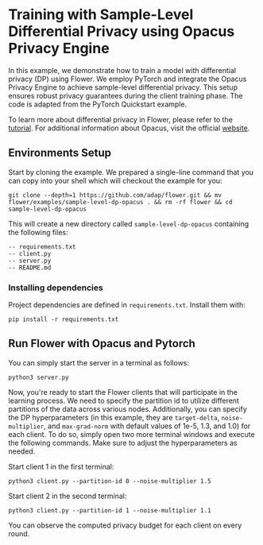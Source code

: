 # Training with Sample-Level Differential Privacy using Opacus Privacy Engine

In this example, we demonstrate how to train a model with differential privacy (DP) using Flower. We employ PyTorch and integrate the Opacus Privacy Engine to achieve sample-level differential privacy. This setup ensures robust privacy guarantees during the client training phase. The code is adapted from the PyTorch Quickstart example.

To learn more about differential privacy in Flower, please refer to the [tutorial](https://flower.ai/docs/framework/how-to-use-differential-privacy.html). For additional information about Opacus, visit the official [website](https://opacus.ai/).


## Environments Setup

Start by cloning the example. We prepared a single-line command that you can copy into your shell which will checkout the example for you:

```shell
git clone --depth=1 https://github.com/adap/flower.git && mv flower/examples/sample-level-dp-opacus . && rm -rf flower && cd sample-level-dp-opacus
```

This will create a new directory called `sample-level-dp-opacus` containing the following files:

```shell
-- requirements.txt
-- client.py
-- server.py
-- README.md
```

### Installing dependencies

Project dependencies are defined in `requirements.txt`. Install them with:

```shell
pip install -r requirements.txt
```

## Run Flower with Opacus and Pytorch

You can simply start the server in a terminal as follows:

```shell
python3 server.py
```

Now, you're ready to start the Flower clients that will participate in the learning process. We need to specify the partition id to utilize different partitions of the data across various nodes. Additionally, you can specify the DP hyperparameters (in this example, they are `target-delta`, `noise-multiplier`, and `max-grad-norm` with default values of 1e-5, 1.3, and 1.0) for each client. To do so, simply open two more terminal windows and execute the following commands. Make sure to adjust the hyperparameters as needed. 

Start client 1 in the first terminal:

```shell
python3 client.py --partition-id 0 --noise-multiplier 1.5
```

Start client 2 in the second terminal:

```shell
python3 client.py --partition-id 1 --noise-multiplier 1.1
```

You can observe the computed privacy budget for each client on every round.

